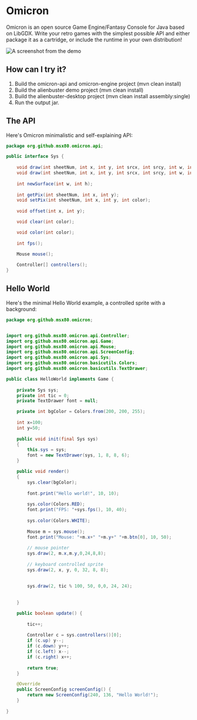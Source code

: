 Omicron
======
Omicron is an open source Game Engine/Fantasy Console for Java based on LibGDX. Write your retro games with the simplest possible API and either package it as a cartridge, or include the runtime in your own distribution!

![A screenshot from the demo](https://i.imgur.com/esxGpDW.png)

How can I try it?
-----------------

1. Build the omicron-api and omicron-engine  project (mvn clean install)
2. Build the alienbuster demo project (mvn clean install)
3. Build the alienbuster-desktop project (mvn clean install assembly:single)
4. Run the output jar.

The API
-------

Here's Omicron minimalistic and self-explaining API:

```java
package org.github.msx80.omicron.api;

public interface Sys {
	
    void draw(int sheetNum, int x, int y, int srcx, int srcy, int w, int h);
    void draw(int sheetNum, int x, int y, int srcx, int srcy, int w, int h, int rotate);
    
    int newSurface(int w, int h);
    
    int getPix(int sheetNum, int x, int y);
    void setPix(int sheetNum, int x, int y, int color);
    
	void offset(int x, int y);

	void clear(int color);

	void color(int color);
	
	int fps();
	
	Mouse mouse();

	Controller[] controllers();
}

```

Hello World
-----------

Here's the minimal Hello World example, a controlled sprite with a background:

```java
package org.github.msx80.omicron;


import org.github.msx80.omicron.api.Controller;
import org.github.msx80.omicron.api.Game;
import org.github.msx80.omicron.api.Mouse;
import org.github.msx80.omicron.api.ScreenConfig;
import org.github.msx80.omicron.api.Sys;
import org.github.msx80.omicron.basicutils.Colors;
import org.github.msx80.omicron.basicutils.TextDrawer;

public class HelloWorld implements Game {
	
	private Sys sys;
	private int tic = 0;
	private TextDrawer font = null;

	private int bgColor = Colors.from(200, 200, 255);
	
	int x=100;
	int y=50;
	
    public void init(final Sys sys) 
    {
        this.sys = sys;
        font = new TextDrawer(sys, 1, 8, 8, 6);
    }

    public void render() 
    {
    	sys.clear(bgColor);
    	
        font.print("Hello world!", 10, 10);
        
        sys.color(Colors.RED);
        font.print("FPS: "+sys.fps(), 10, 40);
        
        sys.color(Colors.WHITE);
        
        Mouse m = sys.mouse();
        font.print("Mouse: "+m.x+" "+m.y+" "+m.btn[0], 10, 50);
      
        // mouse pointer
        sys.draw(2, m.x,m.y,0,24,8,8);
        
        // keyboard controlled sprite
        sys.draw(2, x, y, 0, 32, 8, 8);
        
        
        sys.draw(2, tic % 100, 50, 0,0, 24, 24);
    	
        
    }

    public boolean update() {
			
        tic++;
        
        Controller c = sys.controllers()[0];
        if (c.up) y--;
        if (c.down) y++;
        if (c.left) x--;
        if (c.right) x++;
     
        return true;
    }

	@Override
	public ScreenConfig screenConfig() {
		return new ScreenConfig(240, 136, "Hello World!");
	}
  
}

```
